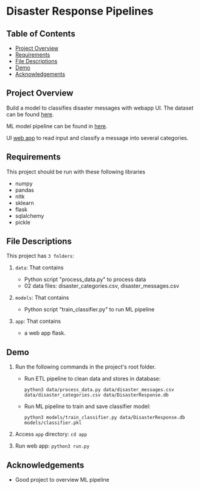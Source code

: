 # Disaster Response Pipelines

## Table of Contents

* [Project Overview](#project-overview)
* [Requirements](#requirements)
* [File Descriptions](#file-descriptions)
* [Demo](#demo)
* [Acknowledgements](#acknowledgements)

## Project Overview

Build a model to classifies disaster messages with webapp UI. The dataset can be found [here](https://github.com/thekael99/project_2/tree/master/data).

ML model pipeline can be found in [here](https://github.com/thekael99/project_2/tree/master/models).

UI [web app](https://github.com/thekael99/project_2/tree/master/app) to read input and classify  a message into several categories.

## Requirements

This project should be run with these following libraries

* numpy
* pandas
* nltk
* sklearn
* flask
* sqlalchemy
* pickle

## File Descriptions

This project has `3 folders`:

1. `data`: That contains
    * Python script "process_data.py" to process data
    * 02 data files: disaster_categories.csv, disaster_messages.csv

2. `models`: That contains
    * Python script "train_classifier.py" to run ML pipeline

3. `app`: That contains
    * a web app flask.

## Demo

1. Run the following commands in the project's root folder.

    * Run ETL pipeline to clean data and stores in database:

        `python3 data/process_data.py data/disaster_messages.csv data/disaster_categories.csv data/DisasterResponse.db`

    * Run ML pipeline to train and save classifier model:

        `python3 models/train_classifier.py data/DisasterResponse.db models/classifier.pkl`

2. Access `app` directory: `cd app`

3. Run web app: `python3 run.py`

## Acknowledgements

* Good project to overview ML pipeline
